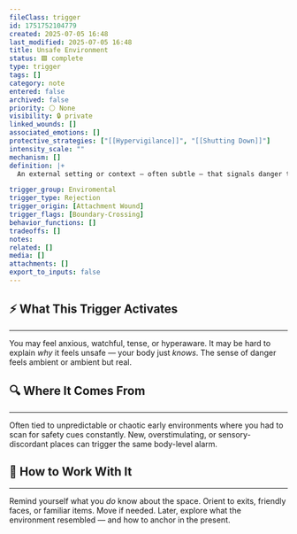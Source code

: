 ```yaml
---
fileClass: trigger
id: 1751752104779
created: 2025-07-05 16:48
last_modified: 2025-07-05 16:48
title: Unsafe Environment
status: 🟩 complete
type: trigger
tags: []
category: note
entered: false
archived: false
priority: ⚪ None
visibility: 🔒 private
linked_wounds: []
associated_emotions: []
protective_strategies: ["[[Hypervigilance]]", "[[Shutting Down]]"]
intensity_scale: ""
mechanism: []
definition: |+
  An external setting or context — often subtle — that signals danger to the nervous system, even if no clear threat is present. Often tied to bodily memory or subconscious associations.

trigger_group: Enviromental
trigger_type: Rejection
trigger_origin: [Attachment Wound]
trigger_flags: [Boundary-Crossing]
behavior_functions: []
tradeoffs: []
notes: 
related: []
media: []
attachments: []
export_to_inputs: false
---
```


## ⚡ What This Trigger Activates
---
You may feel anxious, watchful, tense, or hyperaware. It may be hard to explain *why* it feels unsafe — your body just *knows*. The sense of danger feels ambient or ambient but real.

## 🔍 Where It Comes From
---
Often tied to unpredictable or chaotic early environments where you had to scan for safety cues constantly. New, overstimulating, or sensory-discordant places can trigger the same body-level alarm.

## 🧭 How to Work With It
---
Remind yourself what you *do* know about the space. Orient to exits, friendly faces, or familiar items. Move if needed. Later, explore what the environment resembled — and how to anchor in the present.
